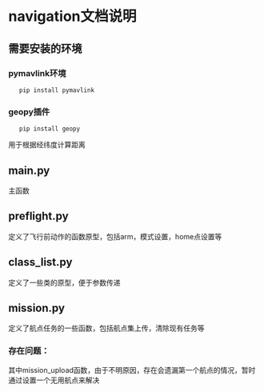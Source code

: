 # navigation文档说明

## 需要安装的环境

   ### pymavlink环境
       pip install pymavlink
   ### geopy插件
       pip install geopy
   用于根据经纬度计算距离

## main.py 
   主函数

## preflight.py
   定义了飞行前动作的函数原型，包括arm，模式设置，home点设置等
   
## class_list.py
   定义了一些类的原型，便于参数传递

## mission.py
   定义了航点任务的一些函数，包括航点集上传，清除现有任务等
   
### 存在问题：
其中mission_upload函数，由于不明原因，存在会遗漏第一个航点的情况，暂时通过设置一个无用航点来解决